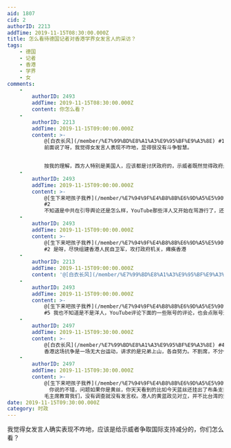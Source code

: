 ```yaml
---
aid: 1807
cid: 2
authorID: 2213
addTime: 2019-11-15T08:30:00.000Z
title: 怎么看待德国记者对香港学界女发言人的采访？
tags:
    - 德国
    - 记者
    - 香港
    - 学界
    - 女
comments:
    -
        authorID: 2493
        addTime: 2019-11-15T08:30:00.000Z
        content: 你怎么看？
    -
        authorID: 2213
        addTime: 2019-11-15T09:00:00.000Z
        content: >-
            @[白衣长风](/member/%E7%99%BD%E8%A1%A3%E9%95%BF%E9%A3%8E) #1
            前面说了呀，我觉得女发言人表现不咋地，显得很没有斗争智慧。


            按我的理解，西方人特别是美国人，应该都是讨厌政府的，示威者既然觉得政府是暴政，那么打出政府下台的口号，攻击政府单位就完了呗。为什么要表现出对被误伤的路人那么冷漠，完全没有任何道歉或者谴责误伤的态度。我觉得西方人应该还是很在乎人权的，女发言人的发言显得非常傲慢和冷漠，非常减分。
    -
        authorID: 2493
        addTime: 2019-11-15T09:00:00.000Z
        content: >-
            @[生下来吧孩子我养](/member/%E7%94%9F%E4%B8%8B%E6%9D%A5%E5%90%A7%E5%AD%A9%E5%AD%90%E6%88%91%E5%85%BB)
            #2
            不知道是中共在引导舆论还是怎么样，YouTube那些洋人又开始在骂游行了，还总有人说，这些游行的人在美国也这样搞早就被枪毙了，诡吊！
    -
        authorID: 2493
        addTime: 2019-11-15T09:00:00.000Z
        content: >-
            @[生下来吧孩子我养](/member/%E7%94%9F%E4%B8%8B%E6%9D%A5%E5%90%A7%E5%AD%A9%E5%AD%90%E6%88%91%E5%85%BB)
            #2 是呀，尽快组建香港人民自卫军，攻打政府机关，瘫痪香港
    -
        authorID: 2213
        addTime: 2019-11-15T09:00:00.000Z
        content: '@[白衣长风](/member/%E7%99%BD%E8%A1%A3%E9%95%BF%E9%A3%8E) #3 哪些洋人？'
    -
        authorID: 2493
        addTime: 2019-11-15T09:00:00.000Z
        content: >-
            @[生下来吧孩子我养](/member/%E7%94%9F%E4%B8%8B%E6%9D%A5%E5%90%A7%E5%AD%A9%E5%AD%90%E6%88%91%E5%85%BB)
            #5 我也不知道是不是洋人，YouTube评论下面的一些账号的评论，也会点账号进去看看是不是机器人
    -
        authorID: 2497
        addTime: 2019-11-15T09:30:00.000Z
        content: >-
            @[白衣长风](/member/%E7%99%BD%E8%A1%A3%E9%95%BF%E9%A3%8E) #4
            香港这场抗争是一场无大台运动，讲求的是兄弟上山，各自努力。不割席，不分化。现在都是各小队行事，像中大那样一方有难，百方支援才会聚拢在一起。组建香港人民自卫军，这个大台领导人目前还没有共识应该。不过香港人从一开始的，香港人，加油。再到香港人，反抗！到现在的香港人，报仇！！　正在一步步进化当中，你说的这些应该不远的将来也快要到来了。我看了几个月，香港的港独其实不成气候，他们想要的争取的是基本法答应给予他们的权利。有些人隔三差五在lihkg发些想把风向导向宣布港立抗共的时候，在lihkg都给人怼成狗。这二天中大和理大都升起了中华民国的国旗就证明了，港人对中国人是有偏见。不过我能理解，如果你一直关注香港局势，看到youtube，FB那些直播简体字五毛洗板对他们的恶意，换作谁都不会对你能友好。比如你是湖南人，其它一些广西人，江西人天天收钱跑到你家骂你打你欺负你。还想占了你家长住，分了你的家产赶你走，你还会对广西人，江西人有好感吗？
    -
        authorID: 2497
        addTime: 2019-11-15T09:30:00.000Z
        content: >-
            @[生下来吧孩子我养](/member/%E7%94%9F%E4%B8%8B%E6%9D%A5%E5%90%A7%E5%AD%A9%E5%AD%90%E6%88%91%E5%85%BB)
            　你说的不错，问题如果你是黄丝，你天天看到的比如今天蓝丝还挂出了布条支持警察开枪打死暴徒云云，天天还骂他们蟑螂，还砍死了他们几个黄丝穿黑衣的年轻人，还在港铁天天捉他们逃票抗争的年轻人，经常背后举报给警察抓了不少穿黑衣的抗争者等等。你在15－20岁的时候，对方这样对你，还能平心静气和对方友好吗？反正我读书的时候，碰到人家这些对我，我不抽他算他狠，除非明知他家里有人惹不起。
            毛主席教育我们，没有调查就没有发言权。港人的黄蓝政见对立，并不比台湾的蓝绿两党好得了多少。就好比你天天去和习大大说，国民党真好，共产党真坏。要杀光共产党人……　这样说上几个月，看习大大在面对记者镜头的时候会不会给你好脸色，帮你说好话。
date: 2019-11-15T09:30:00.000Z
category: 时政
---
```


我觉得女发言人确实表现不咋地，应该是给示威者争取国际支持减分的，你们怎么看？
